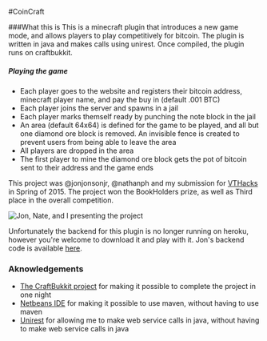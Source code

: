 #CoinCraft 

###What this is
This is a minecraft plugin that introduces a new game mode, and allows players to play competitively for bitcoin. The plugin is written in java and makes calls using unirest. Once compiled, the plugin runs on craftbukkit.


##### Playing the game
- Each player goes to the website and registers their bitcoin address, minecraft player name, and pay the buy in (default .001 BTC) 
- Each player joins the server and spawns in a jail
- Each player marks themself ready by punching the note block in the jail
- An area (default 64x64) is defined for the game to be played, and all but one diamond ore block is removed. An invisible fence is created to prevent users from being able to leave the area
- All players are dropped in the area
- The first player to mine the diamond ore block gets the pot of bitcoin sent to their address and the game ends



This project was @jonjonsonjr, @nathanph and my submission for [VTHacks](http://vthacks.com/) in Spring of 2015. 
The project won the BookHolders prize, as well as Third place in the overall competition.

![Jon, Nate, and I presenting the project](http://i.imgur.com/RpSJnX1.jpg)

Unfortunately the backend for this plugin is no longer running on heroku, however you're welcome to download it and play with it. Jon's backend code is available [here](https://github.com/jonjonsonjr/pile-of-crap). 

### Aknowledgements 
- [The CraftBukkit project](http://bukkit.org/) for making it possible to complete the project in one night
- [Netbeans IDE](https://netbeans.org/) for making it possible to use maven, without having to use maven
- [Unirest](http://unirest.io/) for allowing me to make web service calls in java, without having to make web service calls in java